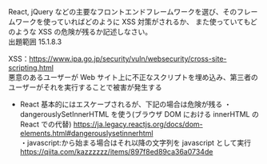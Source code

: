 React, jQuery などの主要なフロントエンドフレームワークを選び、そのフレームワークを使っていればどのように XSS 対策がされるか、
また使っていてもどのような XSS の危険が残るか記述しなさい。  
出題範囲 15.1.8.3

XSS：https://www.ipa.go.jp/security/vuln/websecurity/cross-site-scripting.html  
悪意のあるユーザーが Web サイト上に不正なスクリプトを埋め込み、第三者のユーザーがそれを実行することで被害が発生する

- React
  基本的にはエスケープされるが、下記の場合は危険が残る
  ・dangerouslySetInnerHTML を使う(ブラウザ DOM における innerHTML の React での代替)
  https://ja.legacy.reactjs.org/docs/dom-elements.html#dangerouslysetinnerhtml  
  ・javascript:から始まる場合はそれ以降の文字列を javascript として実行
  https://qiita.com/kazzzzzz/items/897f8ed89ca36a0734de
